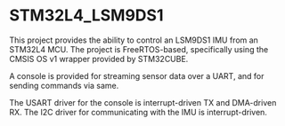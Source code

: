 # STM32L4_LSM9DS1

This project provides the ability to control an LSM9DS1 IMU from an STM32L4 MCU. The project is FreeRTOS-based, specifically using the CMSIS OS v1 wrapper provided by STM32CUBE. 

A console is provided for streaming sensor data over a UART, and for sending commands via same. 

The USART driver for the console is interrupt-driven TX and DMA-driven RX. The I2C driver for communicating with the IMU is interrupt-driven.
